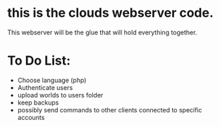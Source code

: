# this is the clouds webserver code.
This webserver will be the glue that will hold everything together.
# To Do List:
- Choose language (php)
- Authenticate users
- upload worlds to users folder
- keep backups
- possibly send commands to other clients connected to specific accounts
